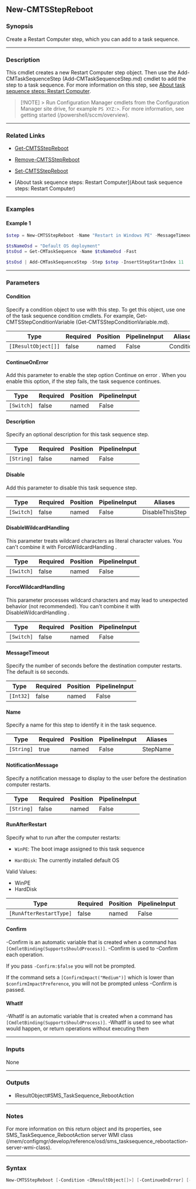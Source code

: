 New-CMTSStepReboot
------------------




### Synopsis
Create a Restart Computer step, which you can add to a task sequence.



---


### Description

This cmdlet creates a new Restart Computer step object. Then use the Add-CMTaskSequenceStep (Add-CMTaskSequenceStep.md) cmdlet to add the step to a task sequence. For more information on this step, see [About task sequence steps: Restart Computer](/mem/configmgr/osd/understand/task-sequence-steps#BKMK_RestartComputer).



> [!NOTE] > Run Configuration Manager cmdlets from the Configuration Manager site drive, for example `PS XYZ:>`. For more information, see getting started (/powershell/sccm/overview).



---


### Related Links
* [Get-CMTSStepReboot](Get-CMTSStepReboot)



* [Remove-CMTSStepReboot](Remove-CMTSStepReboot)



* [Set-CMTSStepReboot](Set-CMTSStepReboot)



* [About task sequence steps: Restart Computer](About task sequence steps: Restart Computer)





---


### Examples
#### Example 1
```PowerShell
$step = New-CMTSStepReboot -Name "Restart in Windows PE" -MessageTimeout 10 -NotificationMessage "The computer is restarting!" -RunAfterRestart WinPE

$tsNameOsd = "Default OS deployment"
$tsOsd = Get-CMTaskSequence -Name $tsNameOsd -Fast

$tsOsd | Add-CMTaskSequenceStep -Step $step -InsertStepStartIndex 11
```



---


### Parameters
#### **Condition**

Specify a condition object to use with this step. To get this object, use one of the task sequence condition cmdlets. For example, Get-CMTSStepConditionVariable (Get-CMTSStepConditionVariable.md).






|Type               |Required|Position|PipelineInput|Aliases   |
|-------------------|--------|--------|-------------|----------|
|`[IResultObject[]]`|false   |named   |False        |Conditions|



#### **ContinueOnError**

Add this parameter to enable the step option Continue on error . When you enable this option, if the step fails, the task sequence continues.






|Type      |Required|Position|PipelineInput|
|----------|--------|--------|-------------|
|`[Switch]`|false   |named   |False        |



#### **Description**

Specify an optional description for this task sequence step.






|Type      |Required|Position|PipelineInput|
|----------|--------|--------|-------------|
|`[String]`|false   |named   |False        |



#### **Disable**

Add this parameter to disable this task sequence step.






|Type      |Required|Position|PipelineInput|Aliases        |
|----------|--------|--------|-------------|---------------|
|`[Switch]`|false   |named   |False        |DisableThisStep|



#### **DisableWildcardHandling**

This parameter treats wildcard characters as literal character values. You can't combine it with ForceWildcardHandling .






|Type      |Required|Position|PipelineInput|
|----------|--------|--------|-------------|
|`[Switch]`|false   |named   |False        |



#### **ForceWildcardHandling**

This parameter processes wildcard characters and may lead to unexpected behavior (not recommended). You can't combine it with DisableWildcardHandling .






|Type      |Required|Position|PipelineInput|
|----------|--------|--------|-------------|
|`[Switch]`|false   |named   |False        |



#### **MessageTimeout**

Specify the number of seconds before the destination computer restarts. The default is `60` seconds.






|Type     |Required|Position|PipelineInput|
|---------|--------|--------|-------------|
|`[Int32]`|false   |named   |False        |



#### **Name**

Specify a name for this step to identify it in the task sequence.






|Type      |Required|Position|PipelineInput|Aliases |
|----------|--------|--------|-------------|--------|
|`[String]`|true    |named   |False        |StepName|



#### **NotificationMessage**

Specify a notification message to display to the user before the destination computer restarts.






|Type      |Required|Position|PipelineInput|
|----------|--------|--------|-------------|
|`[String]`|false   |named   |False        |



#### **RunAfterRestart**

Specify what to run after the computer restarts:


* `WinPE`: The boot image assigned to this task sequence


* `HardDisk`: The currently installed default OS



Valid Values:

* WinPE
* HardDisk






|Type                   |Required|Position|PipelineInput|
|-----------------------|--------|--------|-------------|
|`[RunAfterRestartType]`|false   |named   |False        |



#### **Confirm**
-Confirm is an automatic variable that is created when a command has ```[CmdletBinding(SupportsShouldProcess)]```.
-Confirm is used to -Confirm each operation.

If you pass ```-Confirm:$false``` you will not be prompted.


If the command sets a ```[ConfirmImpact("Medium")]``` which is lower than ```$confirmImpactPreference```, you will not be prompted unless -Confirm is passed.

#### **WhatIf**
-WhatIf is an automatic variable that is created when a command has ```[CmdletBinding(SupportsShouldProcess)]```.
-WhatIf is used to see what would happen, or return operations without executing them


---


### Inputs
None





---


### Outputs
* IResultObject#SMS_TaskSequence_RebootAction






---


### Notes
For more information on this return object and its properties, see SMS_TaskSequence_RebootAction server WMI class (/mem/configmgr/develop/reference/osd/sms_tasksequence_rebootaction-server-wmi-class).



---


### Syntax
```PowerShell
New-CMTSStepReboot [-Condition <IResultObject[]>] [-ContinueOnError] [-Description <String>] [-Disable] [-DisableWildcardHandling] [-ForceWildcardHandling] [-MessageTimeout <Int32>] -Name <String> [-NotificationMessage <String>] [-RunAfterRestart {WinPE | HardDisk}] [-Confirm] [-WhatIf] [<CommonParameters>]
```
